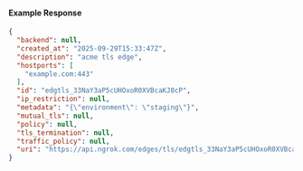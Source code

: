 <!-- Code generated for API Clients. DO NOT EDIT. -->

#### Example Response

```json
{
  "backend": null,
  "created_at": "2025-09-29T15:33:47Z",
  "description": "acme tls edge",
  "hostports": [
    "example.com:443"
  ],
  "id": "edgtls_33NaY3aP5cUHOxoR0XVBcaKJ8cP",
  "ip_restriction": null,
  "metadata": "{\"environment\": \"staging\"}",
  "mutual_tls": null,
  "policy": null,
  "tls_termination": null,
  "traffic_policy": null,
  "uri": "https://api.ngrok.com/edges/tls/edgtls_33NaY3aP5cUHOxoR0XVBcaKJ8cP"
}
```
